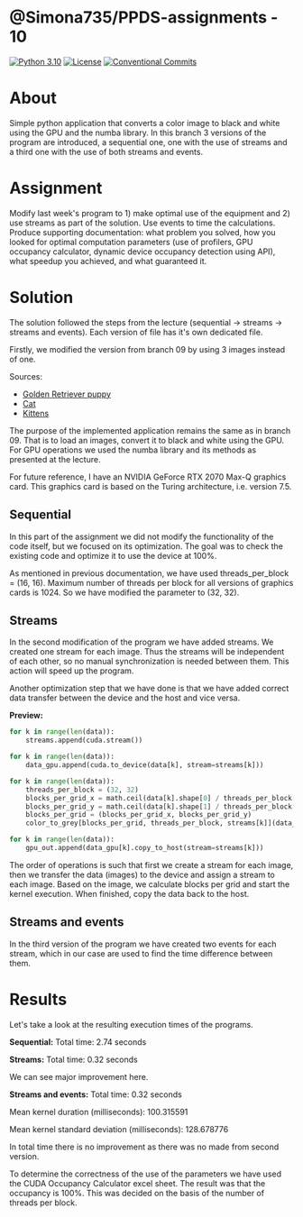 # @Simona735/PPDS-assignments - 10
[![Python 3.10](https://img.shields.io/badge/python-3.10-blue.svg)](https://www.python.org/downloads/release/python-3102/)
[![License](https://img.shields.io/npm/l/@tandil/diffparse?color=%23007ec6)](https://github.com/Simona735/PPDS-assignments/blob/main/LICENSE)
[![Conventional Commits](https://img.shields.io/badge/Conventional%20Commits-1.0.0-blue.svg)](https://conventionalcommits.org)

# About
Simple python application that converts a color image to black and white using the GPU and the numba library. In this branch 3 versions of the program are introduced, a sequential one, one with the use of streams and a third one with the use of both streams and events. 

# Assignment

Modify last week's program to 1) make optimal use of the equipment and 2) use streams as part of the solution. Use events to time the calculations. Produce supporting documentation: what problem you solved, how you looked for optimal computation parameters (use of profilers, GPU occupancy calculator, dynamic device occupancy detection using API), what speedup you achieved, and what guaranteed it.

# Solution

The solution followed the steps from the lecture (sequential -> streams -> streams and events). Each version of file has it's own dedicated file.

Firstly, we modified the version from branch 09 by using 3 images instead of one.

Sources:
- [Golden Retriever puppy](https://en.wikipedia.org/wiki/Puppy#/media/File:Golde33443.jpg)
- [Cat](https://en.wikipedia.org/wiki/File:Felis_silvestris_catus_lying_on_rice_straw.jpg)
- [Kittens](https://en.wikipedia.org/wiki/File:Kitten_Sibling_Pair.jpg)

The purpose of the implemented application remains the same as in branch 09. That is to load an images, convert it to black and white using the GPU. For GPU operations we used the numba library and its methods as presented at the lecture. 

For future reference, I have an NVIDIA GeForce RTX 2070 Max-Q graphics card. This graphics card is based on the Turing architecture, i.e. version 7.5.

## Sequential 

In this part of the assignment we did not modify the functionality of the code itself, but we focused on its optimization. The goal was to check the existing code and optimize it to use the device at 100%.

As mentioned in previous documentation, we have used threads_per_block = (16, 16). Maximum number of threads per block for all versions of graphics cards is 1024. So we have modified the parameter to (32, 32).

## Streams

In the second modification of the program we have added streams. We created one stream for each image. Thus the streams will be independent of each other, so no manual synchronization is needed between them. This action will speed up the program. 

Another optimization step that we have done is that we have added correct data transfer between the device and the host and vice versa. 

**Preview:**

```python
for k in range(len(data)):
    streams.append(cuda.stream())

for k in range(len(data)):
    data_gpu.append(cuda.to_device(data[k], stream=streams[k]))

for k in range(len(data)):
    threads_per_block = (32, 32)
    blocks_per_grid_x = math.ceil(data[k].shape[0] / threads_per_block[0])
    blocks_per_grid_y = math.ceil(data[k].shape[1] / threads_per_block[1])
    blocks_per_grid = (blocks_per_grid_x, blocks_per_grid_y)
    color_to_grey[blocks_per_grid, threads_per_block, streams[k]](data_gpu[k])

for k in range(len(data)):
    gpu_out.append(data_gpu[k].copy_to_host(stream=streams[k]))
```

The order of operations is such that first we create a stream for each image, then we transfer the data (images) to the device and assign a stream to each image. Based on the image, we calculate blocks per grid and start the kernel execution. When finished, copy the data back to the host. 

## Streams and events

In the third version of the program we have created two events for each stream, which in our case are used to find the time difference between them. 

# Results

Let's take a look at the resulting execution times of the programs.

**Sequential:**
Total time: 2.74 seconds

**Streams:**
Total time: 0.32 seconds

We can see major improvement here.

**Streams and events:**
Total time: 0.32 seconds

Mean kernel duration (milliseconds): 100.315591

Mean kernel standard deviation (milliseconds): 128.678776

In total time there is no improvement as there was no made from second version. 

To determine the correctness of the use of the parameters we have used the CUDA Occupancy Calculator excel sheet. The result was that the occupancy is 100%. This was decided on the basis of the number of threads per block. 

